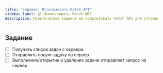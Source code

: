 ```yaml
---
title: "Задание: Использовать Fetch API"
sidebar_label: 💻 Использовать Fetch API
description: Практическое задание на использовать Fetch API для отправки запросов на сервер
---
```


## Задание 

- [ ] Получать список задач с сервера
- [ ] Отправлять новую задачу на сервер
- [ ] Выполнение/открытие и удаление задачи отправляет запрос на сервер